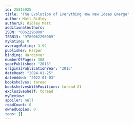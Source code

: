 ```yaml
---
id: 25816925
title: "The Evolution of Everything How New Ideas Emerge"
author: Matt Ridley
authorLF: Ridley Matt
additionalAuthors: 
ISBN: "0062296000"
ISBN13: "9780062296009"
myRating: 0
averageRating: 3.92
publisher: Harper
binding: Hardcover
numberOfPages: 368
yearPublished: "2015"
originalPublicationYear: "2015"
dateRead: "2024-01-25"
dateAdded: "2022-01-03"
bookshelves: toread
bookshelvesWithPositions: toread 21
exclusiveShelf: toread
myReview: 
spoiler: null
readCount: 0
ownedCopies: 0
tags: []
---
```



